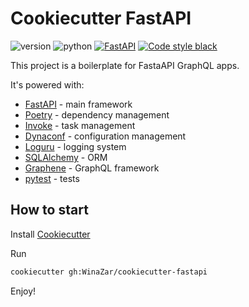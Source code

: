 # Cookiecutter FastAPI

![version](https://img.shields.io/badge/version-0.1.3-blue) ![python](https://img.shields.io/badge/python-3.8-blue) [![FastAPI](https://img.shields.io/badge/fastapi-0.63.0-brightgreen)](https://github.com/tiangolo/fastapi) [![Code style black](https://img.shields.io/badge/code%20style-black-black)](https://github.com/psf/black)

This project is a boilerplate for FastaAPI GraphQL apps.

It's powered with:

- [FastAPI](https://github.com/tiangolo/fastapi) - main framework
- [Poetry](https://github.com/python-poetry/poetry) - dependency management
- [Invoke](https://github.com/pyinvoke/invoke) - task management
- [Dynaconf](https://github.com/rochacbruno/dynaconf) - configuration management
- [Loguru](https://github.com/Delgan/loguru) - logging system
- [SQLAlchemy](https://github.com/sqlalchemy/sqlalchemy) - ORM
- [Graphene](https://github.com/graphql-python/graphene) - GraphQL framework
- [pytest](https://github.com/pytest-dev/pytest) - tests


## How to start

Install [Cookiecutter](https://github.com/cookiecutter/cookiecutter)

Run

```sh
cookiecutter gh:WinaZar/cookiecutter-fastapi
```

Enjoy!
